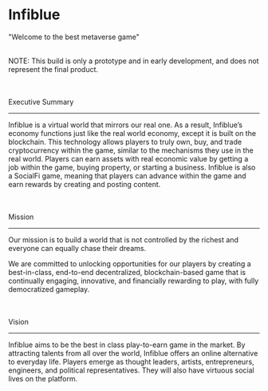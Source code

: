# Infiblue
"Welcome to the best metaverse game"
<br> </br> 

NOTE: This build is only a prototype and in early development, and does not represent the final product.

<br> </br> 
Executive Summary
______________________

Infiblue is a virtual world that mirrors our real one. As a result, Infiblue’s economy functions just like the real world economy, except it is built on the blockchain. This technology allows players to truly own, buy, and trade cryptocurrency within the game, similar to the mechanisms they use in the real world. Players can earn assets with real economic value by getting a job within the game, buying property, or starting a business. Infiblue is also a SocialFi game, meaning that players can advance within the game and earn rewards by creating and posting content.

<br> </br> 
Mission
______________________

Our mission is to build a world that is not controlled by the richest and everyone can equally chase their dreams.

We are committed to unlocking opportunities for our players by creating a best-in-class, end-to-end decentralized, blockchain-based game that is continually engaging, innovative, and financially rewarding to play, with fully democratized gameplay.

<br> </br> 
Vision
______________________

Infiblue aims to be the best in class play-to-earn game in the market. By attracting talents from all over the world, Infiblue offers an online alternative to everyday life. Players emerge as thought leaders, artists, entrepreneurs, engineers, and political representatives. They will also have virtuous social lives on the platform.
